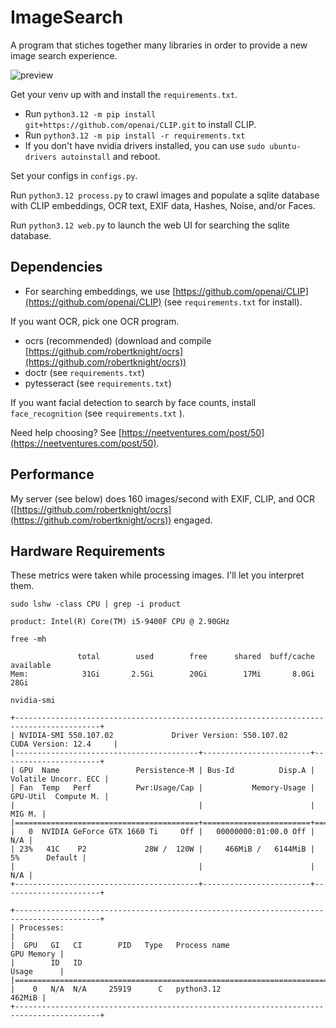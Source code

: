 # ImageSearch

A program that stiches together many libraries in order to provide a new image search experience.

![preview](preview.png)

Get your venv up with and install the `requirements.txt`.
- Run `python3.12 -m pip install git+https://github.com/openai/CLIP.git` to install CLIP.
- Run `python3.12 -m pip install -r requirements.txt`
- If you don't have nvidia drivers installed, you can use `sudo ubuntu-drivers autoinstall` and reboot.

Set your configs in `configs.py`.

Run `python3.12 process.py` to crawl images and populate a sqlite database with CLIP embeddings, OCR text, EXIF data, Hashes, Noise, and/or Faces.

Run `python3.12 web.py` to launch the web UI for searching the sqlite database.


## Dependencies

- For searching embeddings, we use [https://github.com/openai/CLIP](https://github.com/openai/CLIP) (see `requirements.txt` for install).

If you want OCR, pick one OCR program.

- ocrs (recommended) (download and compile [https://github.com/robertknight/ocrs](https://github.com/robertknight/ocrs))
- doctr (see `requirements.txt`)
- pytesseract (see `requirements.txt`)

If you want facial detection to search by face counts, install `face_recognition` (see `requirements.txt` ).

Need help choosing? See [https://neetventures.com/post/50](https://neetventures.com/post/50).


## Performance

My server (see below) does 160 images/second with EXIF, CLIP, and OCR ([https://github.com/robertknight/ocrs](https://github.com/robertknight/ocrs)) engaged.


## Hardware Requirements

These metrics were taken while processing images. I'll let you interpret them.

`sudo lshw -class CPU | grep -i product`

```
product: Intel(R) Core(TM) i5-9400F CPU @ 2.90GHz
```

`free -mh`

```
               total        used        free      shared  buff/cache   available
Mem:            31Gi       2.5Gi        20Gi        17Mi       8.0Gi        28Gi
```

`nvidia-smi`

```
+-----------------------------------------------------------------------------------------+
| NVIDIA-SMI 550.107.02             Driver Version: 550.107.02     CUDA Version: 12.4     |
|-----------------------------------------+------------------------+----------------------+
| GPU  Name                 Persistence-M | Bus-Id          Disp.A | Volatile Uncorr. ECC |
| Fan  Temp   Perf          Pwr:Usage/Cap |           Memory-Usage | GPU-Util  Compute M. |
|                                         |                        |               MIG M. |
|=========================================+========================+======================|
|   0  NVIDIA GeForce GTX 1660 Ti     Off |   00000000:01:00.0 Off |                  N/A |
| 23%   41C    P2             28W /  120W |     466MiB /   6144MiB |      5%      Default |
|                                         |                        |                  N/A |
+-----------------------------------------+------------------------+----------------------+
                                                                                         
+-----------------------------------------------------------------------------------------+
| Processes:                                                                              |
|  GPU   GI   CI        PID   Type   Process name                              GPU Memory |
|        ID   ID                                                               Usage      |
|=========================================================================================|
|    0   N/A  N/A     25919      C   python3.12                                    462MiB |
+-----------------------------------------------------------------------------------------+
```
